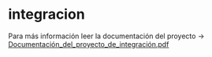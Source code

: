 # integracion
Para más información leer la documentación del proyecto -> [Documentación_del_proyecto_de_integración.pdf](https://github.com/psuarezdev/integracion-smr/blob/main/Documentaci%C3%B3n_del_proyecto_de_integraci%C3%B3n.pdf)
